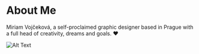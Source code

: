# About Me
Miriam Vojčeková, a self-proclaimed graphic designer based in Prague with a full head of creativity, dreams and goals. ❤️

![Alt Text](https://media.giphy.com/media/l0ExghDSRxU2g55sc/giphy.gif)



